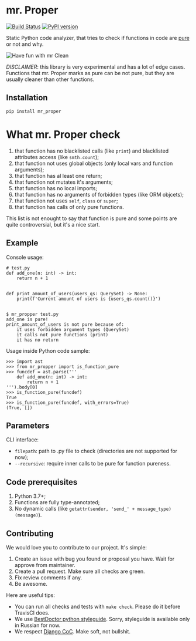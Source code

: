 # mr. Proper

[![Build Status](https://travis-ci.org/best-doctor/mr_proper.svg?branch=master)](https://travis-ci.org/best-doctor/mr_proper)
[![PyPI version](https://badge.fury.io/py/mr-proper.svg)](https://badge.fury.io/py/mr-proper)

Static Python code analyzer, that tries to check if functions in code are
[pure](https://en.wikipedia.org/wiki/Pure_function) or not and why.

![Have fun with mr Clean](https://raw.githubusercontent.com/best-doctor/mr_proper/master/docs_img/mr_clean_sponge.jpg)

*DISCLAIMER*: this library is very experimental and has a lot of edge cases.
Functions that mr. Proper marks as pure can be not pure, but they are
usually cleaner than other functions.


## Installation

    pip install mr_proper


# What mr. Proper check

1. that function has no blacklisted calls (like `print`)
and blacklisted attributes access (like `smth.count`);
2. that function not uses global objects (only local vars and function arguments);
3. that function has al least one return;
4. that function not mutates it's arguments;
5. that function has no local imports;
6. that function has no arguments of forbidden types (like ORM objcets);
7. that function not uses `self`, `class` or `super`;
8. that function has calls of only pure functions.

This list is not enought to say that function is pure and some points
are quite controversial, but it's a nice start.


## Example

Console usage:

    # test.py
    def add_one(n: int) -> int:
        return n + 1
    
    
    def print_amount_of_users(users_qs: QuerySet) -> None:
        print(f'Current amount of users is {users_qs.count()}')
    
    
    $ mr_propper test.py
    add_one is pure!
    print_amount_of_users is not pure because of:
        it uses forbidden argument types (QuerySet)
        it calls not pure functions (print)
        it has no return

Usage inside Python code sample:

    >>> import ast
    >>> from mr_propper import is_function_pure
    >>> funcdef = ast.parse('''
        def add_one(n: int) -> int:
            return n + 1
    ''').body[0]
    >>> is_function_pure(funcdef)
    True
    >>> is_function_pure(funcdef, with_errors=True)
    (True, [])


## Parameters

CLI interface:
- `filepath`: path to .py file to check (directories are not supported for now);
- `--recursive`: require inner calls to be pure for function pureness.


## Code prerequisites

1. Python 3.7+;
2. Functions are fully type-annotated;
3. No dynamic calls (like `getattr(sender, 'send_' + message_type)(message)`).


## Contributing

We would love you to contribute to our project. It's simple:

1. Create an issue with bug you found or proposal you have. Wait for approve from maintainer.
2. Create a pull request. Make sure all checks are green.
3. Fix review comments if any.
4. Be awesome.

Here are useful tips:

- You can run all checks and tests with `make check`. Please do it before TravisCI does.
- We use [BestDoctor python styleguide](https://github.com/best-doctor/guides/blob/master/guides/python_styleguide.md). Sorry, styleguide is available only in Russian for now.
- We respect [Django CoC](https://www.djangoproject.com/conduct/). Make soft, not bullshit.

